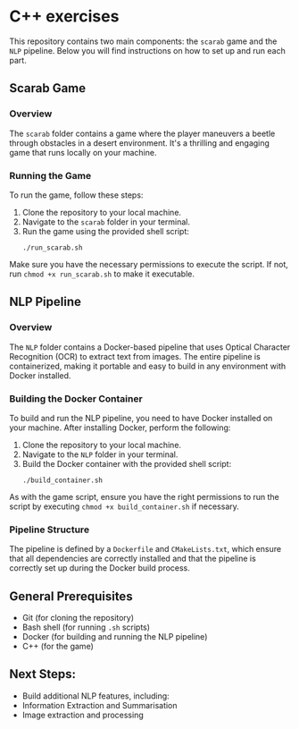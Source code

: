 # C++ exercises

This repository contains two main components: the `scarab` game and the `NLP` pipeline. Below you will find instructions on how to set up and run each part.

## Scarab Game

### Overview
The `scarab` folder contains a game where the player maneuvers a beetle through obstacles in a desert environment. It's a thrilling and engaging game that runs locally on your machine.

### Running the Game
To run the game, follow these steps:

1. Clone the repository to your local machine.
2. Navigate to the `scarab` folder in your terminal.
3. Run the game using the provided shell script:
    ```
    ./run_scarab.sh
    ```
Make sure you have the necessary permissions to execute the script. If not, run `chmod +x run_scarab.sh` to make it executable.

## NLP Pipeline

### Overview
The `NLP` folder contains a Docker-based pipeline that uses Optical Character Recognition (OCR) to extract text from images. The entire pipeline is containerized, making it portable and easy to build in any environment with Docker installed.

### Building the Docker Container
To build and run the NLP pipeline, you need to have Docker installed on your machine. After installing Docker, perform the following:

1. Clone the repository to your local machine.
2. Navigate to the `NLP` folder in your terminal.
3. Build the Docker container with the provided shell script:
    ```
    ./build_container.sh
    ```
As with the game script, ensure you have the right permissions to run the script by executing `chmod +x build_container.sh` if necessary.

### Pipeline Structure
The pipeline is defined by a `Dockerfile` and `CMakeLists.txt`, which ensure that all dependencies are correctly installed and that the pipeline is correctly set up during the Docker build process.

## General Prerequisites
- Git (for cloning the repository)
- Bash shell (for running `.sh` scripts)
- Docker (for building and running the NLP pipeline)
- C++ (for the game)

## Next Steps:
- Build additional NLP features, including:
- Information Extraction and Summarisation
- Image extraction and processing
